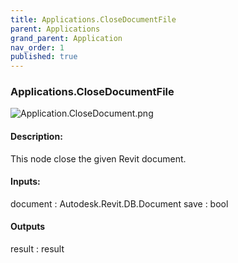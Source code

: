 ```yaml
---
title: Applications.CloseDocumentFile
parent: Applications
grand_parent: Application
nav_order: 1
published: true
---
```


### Applications.CloseDocumentFile

![Application.CloseDocument.png](https://github.com/johnpierson/RhythmForDynamo/tree/master/docs/img/Application.CloseDocument.png)

#### Description:
This node close the given Revit document.

#### Inputs:
document : Autodesk.Revit.DB.Document
save : bool

#### Outputs
result : result
